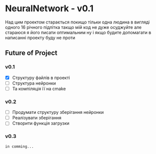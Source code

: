 # NeuralNetwork - v0.1
Над цим проектом старається покищо тільки одна людина в вигляді одного 16 річного підлітка такщо мій код не дуже осуджуйте але стараюся я його писати оптимальним ну і якщо будите допомагати в написанні проекту буду не проти
## Future of Project
### v0.1
- [x] Структуру файлів в проекті
- [ ] Структура нейронки 
- [ ] Та компіляція її на cmake
### v0.2
- [ ] Продумати структуру зберігання нейронки
- [ ] Реалізувати зберігання
- [ ] Створити функція загрузки
### v0.3
    in comming...